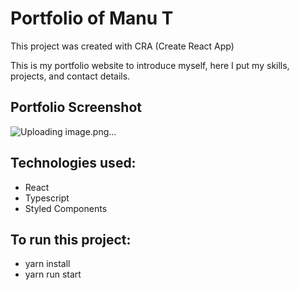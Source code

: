 # Portfolio of Manu T

This project was created with CRA (Create React App)

This is my portfolio website to introduce myself, here I put my skills, projects, and contact details.

## Portfolio Screenshot
![Uploading image.png…]()

## Technologies used:
- React
- Typescript
- Styled Components

## To run this project:
- yarn install
- yarn run start

